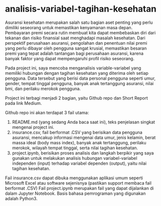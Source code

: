 # analisis-variabel-tagihan-kesehatan

Asuransi kesehatan merupakan salah satu bagian aset penting yang perlu dimiliki seseorang untuk memastikan kenyamanan masa depan.
Pembayaran premi secara rutin membuat kita dapat membebaskan diri dari tekanan dan risiko finansial saat menghadapi masalah kesehatan.
Dari perspektif perusahaan asuransi, pengolahan dan penentuan nilai premi yang perlu dibayar oleh pengguna sangat krusial,
memastikan besaran premi yang tepat adalah tantangan bagi perusahaan asuransi, karena banyak faktor yang dapat mempengaruhi profil risiko seseorang.

Pada project ini, saya mencoba menganalisis variable-variabel yang memiliki hubungan dengan tagihan kesehatan
yang diterima oleh setiap pengguna. Data tersebut yang berisi data personal pengguna seperti umur, gender, tempat tinggal
pengguna, banyak anak tertanggung asuransi, nilai bmi, dan perilaku merokok pengguna.

Project ini terbagi menjadi 2 bagian, yaitu Github repo dan Short Report pada link Medium.

Github repo ini akan terdapat 3 fail utama:
1. README.md (yang sedang Anda baca saat ini), teks penjelasan singkat mengenai project ini.
2. insurance.csv, fail berformat .CSV yang berisikan data pengguna asuransi, mencakup informasi mengenai data umur, jenis kelamin, berat massa ideal (body mass index), banyak anak tertanggung, perilaku merokok, wilayah tempat tinggal, serta nilai tagihan kesehatan.
3. project.ipynb, berisikan proses analisis dan langkah berpikir yang saya gunakan untuk melakukan analisis hubungan variabel-variabel independen (input) terhadap variabel dependen (output), yaitu nilai tagihan kesehatan.

Fail insurance.csv dapat dibuka menggunakan aplikasi umum seperti Microsoft Excel atau software sejenisnya (pastikan support membaca fail berformat .CSV)
Fail project.ipynb merupakan fail yang dapat dijalankan di dalam Jupyter Notebook. Basis bahasa pemrograman yang digunakan adalah Python3.

